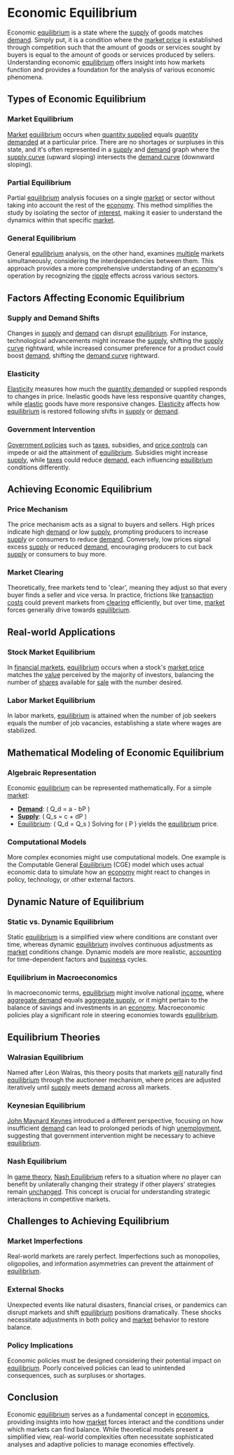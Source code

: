 # Economic Equilibrium

Economic [equilibrium](../e/equilibrium.md) is a state where the [supply](../s/supply.md) of goods matches [demand](../d/demand.md). Simply put, it is a condition where the [market price](../m/market_price.md) is established through competition such that the amount of goods or services sought by buyers is equal to the amount of goods or services produced by sellers. Understanding economic [equilibrium](../e/equilibrium.md) offers insight into how markets function and provides a foundation for the analysis of various economic phenomena.

## Types of Economic Equilibrium

### Market Equilibrium
[Market](../m/market.md) [equilibrium](../e/equilibrium.md) occurs when [quantity supplied](../q/quantity_supplied.md) equals [quantity demanded](../q/quantity_demanded.md) at a particular price. There are no shortages or surpluses in this state, and it's often represented in a [supply](../s/supply.md) and [demand](../d/demand.md) graph where the [supply curve](../s/supply_curve.md) (upward sloping) intersects the [demand curve](../d/demand_curve.md) (downward sloping).

### Partial Equilibrium
Partial [equilibrium](../e/equilibrium.md) analysis focuses on a single [market](../m/market.md) or sector without taking into account the rest of the [economy](../e/economy.md). This method simplifies the study by isolating the sector of [interest](../i/interest.md), making it easier to understand the dynamics within that specific [market](../m/market.md).

### General Equilibrium
General [equilibrium](../e/equilibrium.md) analysis, on the other hand, examines [multiple](../m/multiple.md) markets simultaneously, considering the interdependencies between them. This approach provides a more comprehensive understanding of an [economy](../e/economy.md)'s operation by recognizing the [ripple](../r/ripple.md) effects across various sectors.

## Factors Affecting Economic Equilibrium

### Supply and Demand Shifts
Changes in [supply](../s/supply.md) and [demand](../d/demand.md) can disrupt [equilibrium](../e/equilibrium.md). For instance, technological advancements might increase the [supply](../s/supply.md), shifting the [supply curve](../s/supply_curve.md) rightward, while increased consumer preference for a product could boost [demand](../d/demand.md), shifting the [demand curve](../d/demand_curve.md) rightward.

### Elasticity
[Elasticity](../e/elasticity.md) measures how much the [quantity demanded](../q/quantity_demanded.md) or supplied responds to changes in price. Inelastic goods have less responsive quantity changes, while [elastic](../e/elastic.md) goods have more responsive changes. [Elasticity](../e/elasticity.md) affects how [equilibrium](../e/equilibrium.md) is restored following shifts in [supply](../s/supply.md) or [demand](../d/demand.md).

### Government Intervention
[Government policies](../g/government_policies_in_trading.md) such as [taxes](../t/taxes.md), subsidies, and [price controls](../p/price_controls.md) can impede or aid the attainment of [equilibrium](../e/equilibrium.md). Subsidies might increase [supply](../s/supply.md), while [taxes](../t/taxes.md) could reduce [demand](../d/demand.md), each influencing [equilibrium](../e/equilibrium.md) conditions differently.

## Achieving Economic Equilibrium

### Price Mechanism
The price mechanism acts as a signal to buyers and sellers. High prices indicate high [demand](../d/demand.md) or low [supply](../s/supply.md), prompting producers to increase [supply](../s/supply.md) or consumers to reduce [demand](../d/demand.md). Conversely, low prices signal excess [supply](../s/supply.md) or reduced [demand](../d/demand.md), encouraging producers to cut back [supply](../s/supply.md) or consumers to buy more.

### Market Clearing
Theoretically, free markets tend to 'clear', meaning they adjust so that every buyer finds a seller and vice versa. In practice, frictions like [transaction costs](../t/transaction_costs.md) could prevent markets from [clearing](../c/clearing.md) efficiently, but over time, [market](../m/market.md) forces generally drive towards [equilibrium](../e/equilibrium.md).

## Real-world Applications

### Stock Market Equilibrium
In [financial markets](../f/financial_market.md), [equilibrium](../e/equilibrium.md) occurs when a stock's [market price](../m/market_price.md) matches the [value](../v/value.md) perceived by the majority of investors, balancing the number of [shares](../s/shares.md) available for [sale](../s/sale.md) with the number desired.

### Labor Market Equilibrium
In labor markets, [equilibrium](../e/equilibrium.md) is attained when the number of job seekers equals the number of job vacancies, establishing a state where wages are stabilized.

## Mathematical Modeling of Economic Equilibrium

### Algebraic Representation
Economic [equilibrium](../e/equilibrium.md) can be represented mathematically. For a simple [market](../m/market.md):
- **[Demand](../d/demand.md)**: \( Q_d = a - bP \)
- **[Supply](../s/supply.md)**: \( Q_s = c + dP \)
- [Equilibrium](../e/equilibrium.md): \( Q_d = Q_s \)
Solving for \( P \) yields the [equilibrium](../e/equilibrium.md) price.

### Computational Models
More complex economies might use computational models. One example is the Computable General [Equilibrium](../e/equilibrium.md) (CGE) model which uses actual economic data to simulate how an [economy](../e/economy.md) might react to changes in policy, technology, or other external factors.

## Dynamic Nature of Equilibrium

### Static vs. Dynamic Equilibrium
Static [equilibrium](../e/equilibrium.md) is a simplified view where conditions are constant over time, whereas dynamic [equilibrium](../e/equilibrium.md) involves continuous adjustments as [market](../m/market.md) conditions change. Dynamic models are more realistic, [accounting](../a/accounting.md) for time-dependent factors and [business](../b/business.md) cycles.

### Equilibrium in Macroeconomics
In macroeconomic terms, [equilibrium](../e/equilibrium.md) might involve national [income](../i/income.md), where [aggregate demand](../a/aggregate_demand.md) equals [aggregate supply](../a/aggregate_supply.md), or it might pertain to the balance of savings and investments in an [economy](../e/economy.md). Macroeconomic policies play a significant role in steering economies towards [equilibrium](../e/equilibrium.md).

## Equilibrium Theories

### Walrasian Equilibrium
Named after Léon Walras, this theory posits that markets [will](../w/will.md) naturally find [equilibrium](../e/equilibrium.md) through the auctioneer mechanism, where prices are adjusted iteratively until [supply](../s/supply.md) meets [demand](../d/demand.md) across all markets.

### Keynesian Equilibrium
[John Maynard Keynes](../j/john_maynard_keynes.md) introduced a different perspective, focusing on how insufficient [demand](../d/demand.md) can lead to prolonged periods of high [unemployment](../u/unemployment.md), suggesting that government intervention might be necessary to achieve [equilibrium](../e/equilibrium.md).

### Nash Equilibrium
In [game theory](../g/game_theory.md), [Nash Equilibrium](../n/nash_equilibrium_in_trading.md) refers to a situation where no player can benefit by unilaterally changing their strategy if other players' strategies remain [unchanged](../u/unchanged.md). This concept is crucial for understanding strategic interactions in competitive markets.

## Challenges to Achieving Equilibrium

### Market Imperfections
Real-world markets are rarely perfect. Imperfections such as monopolies, oligopolies, and information asymmetries can prevent the attainment of [equilibrium](../e/equilibrium.md).

### External Shocks
Unexpected events like natural disasters, financial crises, or pandemics can disrupt markets and shift [equilibrium](../e/equilibrium.md) positions dramatically. These shocks necessitate adjustments in both policy and [market](../m/market.md) behavior to restore balance.

### Policy Implications
Economic policies must be designed considering their potential impact on [equilibrium](../e/equilibrium.md). Poorly conceived policies can lead to unintended consequences, such as surpluses or shortages.

## Conclusion

Economic [equilibrium](../e/equilibrium.md) serves as a fundamental concept in [economics](../e/economics.md), providing insights into how [market](../m/market.md) forces interact and the conditions under which markets can find balance. While theoretical models present a simplified view, real-world complexities often necessitate sophisticated analyses and adaptive policies to manage economies effectively.